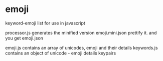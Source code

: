 # emoji
keyword-emoji list for use in javascript

processor.js generates the minified version emoji.mini.json
prettify it. and you get emoji.json

emoji.js contains an array of unicodes, emoji and their details
keywords.js contains an object of unicode - emoji details keypairs
